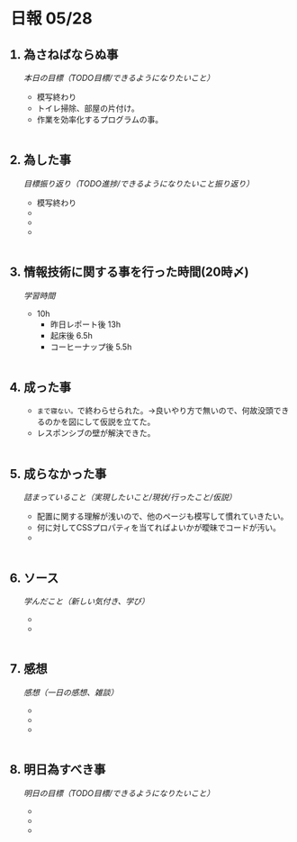 # 日報 05/28


<ol>

## <li>為さねばならぬ事</li>

*本日の目標（TODO目標/できるようになりたいこと）*

  - 模写終わり
  - トイレ掃除、部屋の片付け。
  - 作業を効率化するプログラムの事。

<br>

## <li>為した事</li>

*目標振り返り（TODO進捗/できるようになりたいこと振り返り）*

  - 模写終わり
  - 
  - 
  - 

<br>


## <li>情報技術に関する事を行った時間(20時〆)</li>

*学習時間*

  - 10h
    - 昨日レポート後 13h
    - 起床後 6.5h
    - コーヒーナップ後 5.5h

<br>


## <li>成った事</li>

  - `まで寝ない。`で終わらせられた。→良いやり方で無いので、何故没頭できるのかを図にして仮説を立てた。
  - レスポンシブの壁が解決できた。

<br>


## <li>成らなかった事</li>

*詰まっていること（実現したいこと/現状/行ったこと/仮説）*

  - 配置に関する理解が浅いので、他のページも模写して慣れていきたい。
  - 何に対してCSSプロパティを当てればよいかが曖昧でコードが汚い。
  - 

<br>


## <li>ソース</li>

*学んだこと（新しい気付き、学び）*

  - 
  - 

<br>


## <li>感想</li>

*感想（一日の感想、雑談）*

  - 
  - 
  - 

<br>


## <li>明日為すべき事</li>

*明日の目標（TODO目標/できるようになりたいこと）*

  - 
  - 
  - 

<!-- end -->

<br>

</ol>


